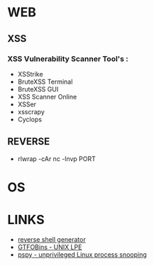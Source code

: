 # WEB

## XSS

### XSS Vulnerability Scanner Tool's :
* XSStrike
* BruteXSS Terminal
* BruteXSS GUI
* XSS Scanner Online
* XSSer
* xsscrapy
* Cyclops

## REVERSE
* rlwrap -cAr nc -lnvp PORT

# OS

# LINKS

* [reverse shell generator](https://www.revshells.com)
* [GTFOBins - UNIX LPE](https://gtfobins.github.io/)
* [pspy - unprivileged Linux process snooping](https://github.com/DominicBreuker/pspy)
